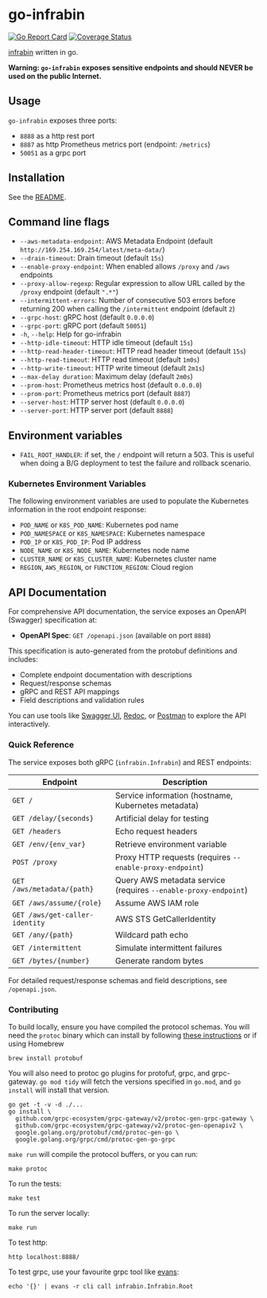 # go-infrabin

[![Go Report Card](https://goreportcard.com/badge/github.com/maruina/go-infrabin)](https://goreportcard.com/report/github.com/maruina/go-infrabin)
[![Coverage Status](https://coveralls.io/repos/github/maruina/go-infrabin/badge.svg?branch=master)](https://coveralls.io/github/maruina/go-infrabin?branch=master)

[infrabin](https://github.com/maruina/infrabin) written in go.

**Warning: `go-infrabin` exposes sensitive endpoints and should NEVER be used on the public Internet.**

## Usage

`go-infrabin` exposes three ports:

* `8888` as a http rest port
* `8887` as http Prometheus metrics port (endpoint: `/metrics`)
* `50051` as a grpc port

## Installation

See the [README](./chart/go-infrabin/README.md).

## Command line flags

* `--aws-metadata-endpoint`: AWS Metadata Endpoint (default `http://169.254.169.254/latest/meta-data/`)
* `--drain-timeout`: Drain timeout (default `15s`)
* `--enable-proxy-endpoint`: When enabled allows `/proxy` and `/aws` endpoints
* `--proxy-allow-regexp`: Regular expression to allow URL called by the `/proxy` endpoint (default `".*"`)
* `--intermittent-errors`: Number of consecutive 503 errors before returning 200 when calling the `/intermittent` endpoint (default `2`)
* `--grpc-host`: gRPC host (default `0.0.0.0`)
* `--grpc-port`: gRPC port (default `50051`)
* `-h`, `--help`: Help for go-infrabin
* `--http-idle-timeout`: HTTP idle timeout (default `15s`)
* `--http-read-header-timeout`: HTTP read header timeout (default `15s`)
* `--http-read-timeout`: HTTP read timeout (default `1m0s`)
* `--http-write-timeout`: HTTP write timeout (default `2m1s`)
* `--max-delay duration`: Maximum delay (default `2m0s`)
* `--prom-host`: Prometheus metrics host (default `0.0.0.0`)
* `--prom-port`: Prometheus metrics port (default `8887`)
* `--server-host`: HTTP server host (default `0.0.0.0`)
* `--server-port`: HTTP server port (default `8888`)

## Environment variables

* `FAIL_ROOT_HANDLER`: if set, the `/` endpoint will return a 503. This is useful when doing a B/G deployment to test the failure and rollback scenario.

### Kubernetes Environment Variables

The following environment variables are used to populate the Kubernetes information in the root endpoint response:

* `POD_NAME` or `K8S_POD_NAME`: Kubernetes pod name
* `POD_NAMESPACE` or `K8S_NAMESPACE`: Kubernetes namespace
* `POD_IP` or `K8S_POD_IP`: Pod IP address
* `NODE_NAME` or `K8S_NODE_NAME`: Kubernetes node name
* `CLUSTER_NAME` or `K8S_CLUSTER_NAME`: Kubernetes cluster name
* `REGION`, `AWS_REGION`, or `FUNCTION_REGION`: Cloud region

## API Documentation

For comprehensive API documentation, the service exposes an OpenAPI (Swagger) specification at:

* **OpenAPI Spec**: `GET /openapi.json` (available on port `8888`)

This specification is auto-generated from the protobuf definitions and includes:
- Complete endpoint documentation with descriptions
- Request/response schemas
- gRPC and REST API mappings
- Field descriptions and validation rules

You can use tools like [Swagger UI](https://swagger.io/tools/swagger-ui/), [Redoc](https://github.com/Redocly/redoc), or [Postman](https://www.postman.com/) to explore the API interactively.

### Quick Reference

The service exposes both gRPC (`infrabin.Infrabin`) and REST endpoints:

| Endpoint | Description |
|----------|-------------|
| `GET /` | Service information (hostname, Kubernetes metadata) |
| `GET /delay/{seconds}` | Artificial delay for testing |
| `GET /headers` | Echo request headers |
| `GET /env/{env_var}` | Retrieve environment variable |
| `POST /proxy` | Proxy HTTP requests (requires `--enable-proxy-endpoint`) |
| `GET /aws/metadata/{path}` | Query AWS metadata service (requires `--enable-proxy-endpoint`) |
| `GET /aws/assume/{role}` | Assume AWS IAM role |
| `GET /aws/get-caller-identity` | AWS STS GetCallerIdentity |
| `GET /any/{path}` | Wildcard path echo |
| `GET /intermittent` | Simulate intermittent failures |
| `GET /bytes/{number}` | Generate random bytes |

For detailed request/response schemas and field descriptions, see `/openapi.json`.

### Contributing

To build locally, ensure you have compiled the protocol schemas. You
will need the `protoc` binary which can install by following
[these instructions][protoc] or if using Homebrew

```shell
brew install protobuf
```

You will also need to protoc go plugins for protofuf, grpc, and
grpc-gateway. `go mod tidy` will fetch the versions specified in
`go.mod`, and `go install` will install that version.

```shell
go get -t -v -d ./...
go install \
  github.com/grpc-ecosystem/grpc-gateway/v2/protoc-gen-grpc-gateway \
  github.com/grpc-ecosystem/grpc-gateway/v2/protoc-gen-openapiv2 \
  google.golang.org/protobuf/cmd/protoc-gen-go \
  google.golang.org/grpc/cmd/protoc-gen-go-grpc
```

`make run` will compile the protocol buffers, or you can run:

```shell
make protoc
```

To run the tests:

```shell
make test
```

To run the server locally:

```shell
make run
```

To test http:

```shell
http localhost:8888/
```

To test grpc, use your favourite grpc tool like [evans][evans]:

```shell
echo '{}' | evans -r cli call infrabin.Infrabin.Root
```

[protoc]: https://grpc.io/docs/languages/go/quickstart/#prerequisites
[evans]: https://github.com/ktr0731/evans/
